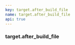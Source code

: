 ```yaml
---
key: target.after_build_file
name: target.after_build_file
api: true
---
```


### target.after_build_file
